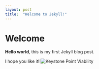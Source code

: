 ```yaml
---
layout: post
title:  "Welcome to Jekyll!"
---
```


# Welcome

**Hello world**, this is my first Jekyll blog post.

I hope you like it!
![Keystone Point Viability](/assets/pointEffectivness/Keystone_Destroyer.png)